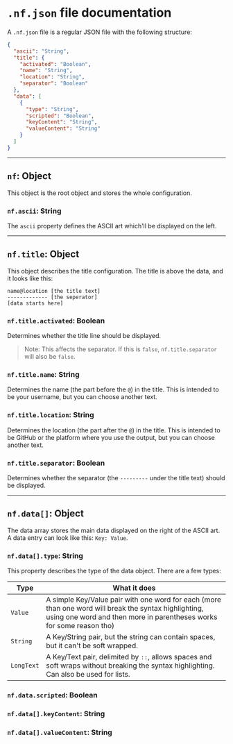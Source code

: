 # `.nf.json` file documentation

A `.nf.json` file is a regular JSON file with the following structure:

```json
{
  "ascii": "String",
  "title": {
    "activated": "Boolean",
    "name": "String",
    "location": "String",
    "separator": "Boolean"
  },
  "data": [
    {
      "type": "String",
      "scripted": "Boolean",
      "keyContent": "String",
      "valueContent": "String"
    }
  ]
}
```

---

## `nf`: Object

This object is the root object and stores the whole configuration.

### `nf.ascii`: String
The `ascii` property defines the ASCII art which'll be displayed on the left.

---

## `nf.title`: Object
This object describes the title configuration. The title is above the data, and it looks like this:

```
name@location [the title text]
------------- [the seperator]
[data starts here]
```

### `nf.title.activated`: Boolean

Determines whether the title line should be displayed.

> Note: This affects the separator. If this is `false`, `nf.title.separator` will also be `false`.

### `nf.title.name`: String

Determines the name (the part before the `@`) in the title. This is intended to be your username, but you can choose another text.

### `nf.title.location`: String

Determines the location (the part after the `@`) in the title. This is intended to be GitHub or the platform where you use the output, but you can choose another text. 

### `nf.title.separator`: Boolean

Determines whether the separator (the `---------` under the title text) should be displayed.

---

## `nf.data[]`: Object

The data array stores the main data displayed on the right of the ASCII art. A data entry can look like this: `Key: Value`.

### `nf.data[].type`: String
This property describes the type of the data object. There are a few types:

Type | What it does
-----|-------------
`Value` | A simple Key/Value pair with one word for each (more than one word will break the syntax highlighting, using one word and then more in parentheses works for some reason tho)
`String` | A Key/String pair, but the string can contain spaces, but it can't be soft wrapped.
`LongText` | A Key/Text pair, delimited by `::`, allows spaces and soft wraps without breaking the syntax highlighting. Can also be used for lists.

### `nf.data.scripted`: Boolean

### `nf.data[].keyContent`: String

### `nf.data[].valueContent`: String
